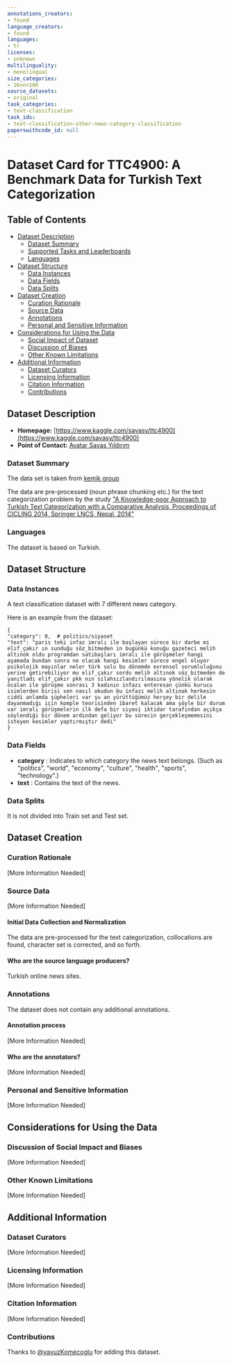 ```yaml
---
annotations_creators:
- found
language_creators:
- found
languages:
- tr
licenses:
- unknown
multilinguality:
- monolingual
size_categories:
- 1K<n<10K
source_datasets:
- original
task_categories:
- text-classification
task_ids:
- text-classification-other-news-category-classification
paperswithcode_id: null
---
```


# Dataset Card for TTC4900: A Benchmark Data for Turkish Text Categorization

## Table of Contents
- [Dataset Description](#dataset-description)
  - [Dataset Summary](#dataset-summary)
  - [Supported Tasks and Leaderboards](#supported-tasks-and-leaderboards)
  - [Languages](#languages)
- [Dataset Structure](#dataset-structure)
  - [Data Instances](#data-instances)
  - [Data Fields](#data-fields)
  - [Data Splits](#data-splits)
- [Dataset Creation](#dataset-creation)
  - [Curation Rationale](#curation-rationale)
  - [Source Data](#source-data)
  - [Annotations](#annotations)
  - [Personal and Sensitive Information](#personal-and-sensitive-information)
- [Considerations for Using the Data](#considerations-for-using-the-data)
  - [Social Impact of Dataset](#social-impact-of-dataset)
  - [Discussion of Biases](#discussion-of-biases)
  - [Other Known Limitations](#other-known-limitations)
- [Additional Information](#additional-information)
  - [Dataset Curators](#dataset-curators)
  - [Licensing Information](#licensing-information)
  - [Citation Information](#citation-information)
  - [Contributions](#contributions)

## Dataset Description

- **Homepage:** [https://www.kaggle.com/savasy/ttc4900](https://www.kaggle.com/savasy/ttc4900)
- **Point of Contact:** [ Avatar
Savaş Yıldırım](mailto:savasy@gmail.com)

### Dataset Summary

The data set is taken from [kemik group](http://www.kemik.yildiz.edu.tr/)

The data are pre-processed (noun phrase chunking etc.) for the text categorization problem by the study ["A Knowledge-poor Approach to Turkish Text Categorization with a Comparative Analysis, Proceedings of CICLING 2014, Springer LNCS, Nepal, 2014"](https://link.springer.com/chapter/10.1007/978-3-642-54903-8_36)

### Languages

The dataset is based on Turkish.

## Dataset Structure

### Data Instances

A text classification dataset with 7 different news category. 

Here is an example from the dataset:

```
{
"category": 0,  # politics/siyaset
"text": "paris teki infaz imralı ile başlayan sürece bir darbe mi elif_çakır ın sunduğu söz_bitmeden in bugünkü konuğu gazeteci melih altınok oldu programdan satıbaşları imralı ile görüşmeler hangi aşamada bundan sonra ne olacak hangi kesimler sürece engel oluyor psikolojik mayınlar neler türk solu bu dönemde evrensel sorumluluğunu yerine getirebiliyor mu elif_çakır sordu melih altınok söz_bitmeden de yanıtladı elif_çakır pkk nın silahsızlandırılmasına yönelik olarak öcalan ile görüşme sonrası 3 kadının infazı enteresan çünkü kurucu isimlerden birisi sen nasıl okudun bu infazı melih altınok herkesin ciddi anlamda şüpheleri var şu an yürüttüğümüz herşey bir delile dayanmadığı için komple teorisinden ibaret kalacak ama şöyle bir durum var imralı görüşmelerin ilk defa bir siyasi iktidar tarafından açıkça söylendiği bir dönem ardından geliyor bu sürecin gerçekleşmemesini isteyen kesimler yaptırmıştır dedi"
}
```


### Data Fields

- **category** : Indicates to which category the news text belongs.
(Such as "politics", "world", "economy", "culture", "health", "sports", "technology".)
- **text** : Contains the text of the news.

### Data Splits

It is not divided into Train set and Test set.

## Dataset Creation

### Curation Rationale

[More Information Needed]

### Source Data

[More Information Needed]

#### Initial Data Collection and Normalization

The data are pre-processed for the text categorization, collocations are found, character set is corrected, and so forth. 


#### Who are the source language producers?

Turkish online news sites. 

### Annotations

The dataset does not contain any additional annotations.

#### Annotation process

[More Information Needed]

#### Who are the annotators?

[More Information Needed]

### Personal and Sensitive Information

[More Information Needed]

## Considerations for Using the Data

### Discussion of Social Impact and Biases

[More Information Needed]

### Other Known Limitations

[More Information Needed]

## Additional Information

### Dataset Curators

[More Information Needed]

### Licensing Information

[More Information Needed]

### Citation Information

[More Information Needed]

### Contributions

Thanks to [@yavuzKomecoglu](https://github.com/yavuzKomecoglu) for adding this dataset.